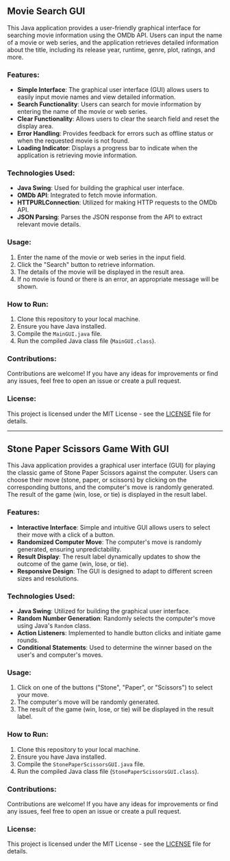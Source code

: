 ## Movie Search GUI

This Java application provides a user-friendly graphical interface for searching movie information using the OMDb API. Users can input the name of a movie or web series, and the application retrieves detailed information about the title, including its release year, runtime, genre, plot, ratings, and more.

### Features:

- **Simple Interface**: The graphical user interface (GUI) allows users to easily input movie names and view detailed information.
- **Search Functionality**: Users can search for movie information by entering the name of the movie or web series.
- **Clear Functionality**: Allows users to clear the search field and reset the display area.
- **Error Handling**: Provides feedback for errors such as offline status or when the requested movie is not found.
- **Loading Indicator**: Displays a progress bar to indicate when the application is retrieving movie information.

### Technologies Used:

- **Java Swing**: Used for building the graphical user interface.
- **OMDb API**: Integrated to fetch movie information.
- **HTTPURLConnection**: Utilized for making HTTP requests to the OMDb API.
- **JSON Parsing**: Parses the JSON response from the API to extract relevant movie details.

### Usage:

1. Enter the name of the movie or web series in the input field.
2. Click the "Search" button to retrieve information.
3. The details of the movie will be displayed in the result area.
4. If no movie is found or there is an error, an appropriate message will be shown.

### How to Run:

1. Clone this repository to your local machine.
2. Ensure you have Java installed.
3. Compile the `MainGUI.java` file.
4. Run the compiled Java class file (`MainGUI.class`).

### Contributions:

Contributions are welcome! If you have any ideas for improvements or find any issues, feel free to open an issue or create a pull request.

### License:

This project is licensed under the MIT License - see the [LICENSE](LICENSE) file for details.

--------------------------------------------------------------------------------------------------------------------------------------------------------------------------------

## Stone Paper Scissors Game With GUI

This Java application provides a graphical user interface (GUI) for playing the classic game of Stone Paper Scissors against the computer. Users can choose their move (stone, paper, or scissors) by clicking on the corresponding buttons, and the computer's move is randomly generated. The result of the game (win, lose, or tie) is displayed in the result label.

### Features:

- **Interactive Interface**: Simple and intuitive GUI allows users to select their move with a click of a button.
- **Randomized Computer Move**: The computer's move is randomly generated, ensuring unpredictability.
- **Result Display**: The result label dynamically updates to show the outcome of the game (win, lose, or tie).
- **Responsive Design**: The GUI is designed to adapt to different screen sizes and resolutions.

### Technologies Used:

- **Java Swing**: Utilized for building the graphical user interface.
- **Random Number Generation**: Randomly selects the computer's move using Java's `Random` class.
- **Action Listeners**: Implemented to handle button clicks and initiate game rounds.
- **Conditional Statements**: Used to determine the winner based on the user's and computer's moves.

### Usage:

1. Click on one of the buttons ("Stone", "Paper", or "Scissors") to select your move.
2. The computer's move will be randomly generated.
3. The result of the game (win, lose, or tie) will be displayed in the result label.

### How to Run:

1. Clone this repository to your local machine.
2. Ensure you have Java installed.
3. Compile the `StonePaperScissorsGUI.java` file.
4. Run the compiled Java class file (`StonePaperScissorsGUI.class`).

### Contributions:

Contributions are welcome! If you have any ideas for improvements or find any issues, feel free to open an issue or create a pull request.

### License:

This project is licensed under the MIT License - see the [LICENSE](LICENSE) file for details.
